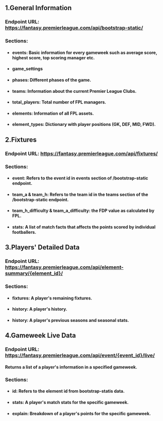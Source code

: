 ## **1.General Information**
### Endpoint URL: https://fantasy.premierleague.com/api/bootstrap-static/
### Sections:
* #### **events**: Basic information for every gameweek such as average score, highest score, top scoring manager etc.
* #### **game_settings**
* #### **phases**: Different phases of the game.
* #### **teams**: Information about the current Premier League Clubs.
* #### **total_players**: Total number of FPL managers.
* #### **elements**: Information of all FPL assets.
* #### **element_types**: Dictionary with player positions (GK, DEF, MID, FWD).

## **2.Fixtures**
### Endpoint URL: https://fantasy.premierleague.com/api/fixtures/
### Sections:
* #### **event**: Refers to the event id in events section of /bootstrap-static endpoint.
* #### **team_a** & **team_h**: Refers to the team id in the teams section of the /bootstrap-static endpoint.
* #### **team_h_difficulty** & **team_a_difficulty**: the FDP value as calculated by FPL.
* #### **stats**: A list of match facts that affects the points scored by individual footballers.

## **3.Players' Detailed Data**
### Endpoint URL: https://fantasy.premierleague.com/api/element-summary/{element_id}/
### Sections:
* #### **fixtures**: A player's remaining fixtures.
* #### **history**: A player's history.
* #### **history**: A player's previous seasons and seasonal stats.

## **4.Gameweek Live Data**
### Endpoint URL: https://fantasy.premierleague.com/api/event/{event_id}/live/
#### Returns a list of a player's information in a specified gameweek.
### Sections:
* #### **id**: Refers to the element id from bootstrap-statis data.
* #### **stats**: A player's match stats for the specific gameweek.
* #### **explain**: Breakdown of a player's points for the specific gameweek.



